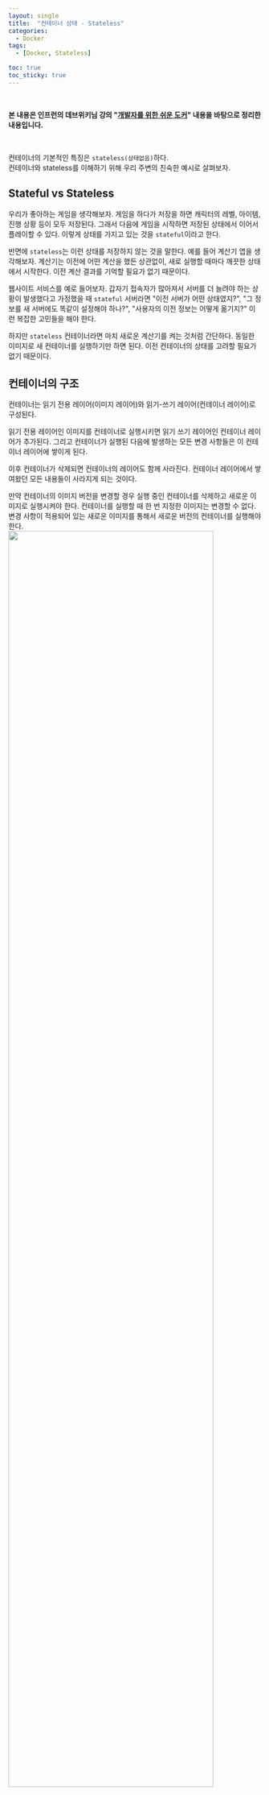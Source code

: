 ```yaml
---
layout: single
title:  "컨테이너 상태 - Stateless"
categories:
  - Docker
tags:
  - [Docker, Stateless]

toc: true
toc_sticky: true
---
```


<br>

**본 내용은 인프런의 데브위키님 강의 "[개발자를 위한 쉬운 도커](https://www.inflearn.com/course/%EA%B0%9C%EB%B0%9C%EC%9E%90%EB%A5%BC-%EC%9C%84%ED%95%9C-%EC%89%AC%EC%9A%B4-%EB%8F%84%EC%BB%A4)" 내용을 바탕으로 정리한 내용입니다.**

<br>

컨테이너의 기본적인 특징은 `stateless(상태없음)`하다.  
컨테이너와 stateless를 이해하기 위해 우리 주변의 친숙한 예시로 살펴보자.

## Stateful vs Stateless
우리가 좋아하는 게임을 생각해보자. 
게임을 하다가 저장을 하면 캐릭터의 레벨, 아이템, 진행 상황 등이 모두 저장된다. 
그래서 다음에 게임을 시작하면 저장된 상태에서 이어서 플레이할 수 있다. 
이렇게 상태를 가지고 있는 것을 `stateful`이라고 한다.

반면에 `stateless`는 이런 상태를 저장하지 않는 것을 말한다. 
예를 들어 계산기 앱을 생각해보자. 
계산기는 이전에 어떤 계산을 했든 상관없이, 새로 실행할 때마다 깨끗한 상태에서 시작한다. 
이전 계산 결과를 기억할 필요가 없기 때문이다.

웹사이트 서비스를 예로 들어보자. 
갑자기 접속자가 많아져서 서버를 더 늘려야 하는 상황이 발생했다고 가정했을 때 `stateful` 서버라면
"이전 서버가 어떤 상태였지?", "그 정보를 새 서버에도 똑같이 설정해야 하나?", "사용자의 이전 정보는 어떻게 옮기지?" 
이런 복잡한 고민들을 해야 한다.

하지만 `stateless` 컨테이너라면 마치 새로운 계산기를 켜는 것처럼 간단하다. 
동일한 이미지로 새 컨테이너를 실행하기만 하면 된다. 이전 컨테이너의 상태를 고려할 필요가 없기 때문이다.


## 컨테이너의 구조
컨테이너는 읽기 전용 레이어(이미지 레이어)와 읽기-쓰기 레이어(컨테이너 레이어)로 구성된다.

읽기 전용 레이어인 이미지를 컨테이너로 실행시키면 읽기 쓰기 레이어인 컨테이너 레이어가 추가된다.
그리고 컨테이너가 실행된 다음에 발생하는 모든 변경 사항들은 이 컨테이너 레이어에 쌓이게 된다.

이후 컨테이너가 삭제되면 컨테이너의 레이어도 함께 사라진다. 
컨테이너 레이어에서 쌓여왔던 모든 내용들이 사라지게 되는 것이다.

만약 컨테이너의 이미지 버전을 변경할 경우 실행 중인 컨테이너를 삭제하고 새로운 이미지로 실행시켜야 한다.
컨테이너를 실행할 때 한 번 지정한 이미지는 변경할 수 없다. 
변경 사항이 적용되어 있는 새로운 이미지를 통해서 새로운 버전의 컨테이너를 실행해야 한다.  
<img src="https://github.com/user-attachments/assets/e4b786ae-c256-41f6-b777-5caf640ca7a1" width="90%" height="80%"/>

<div style="padding-top:40px;"></div>
<span style="margin-left:35%;">⊙</span>
<span style="margin-left:10%">⊙</span>
<span style="margin-left:10%">⊙</span>
<div style="padding-top:40px;"></div>

## stateless 특징
상태를 가진다는 것은 개수가 많아질수록 이 하나하나의 경우의 수가 늘어난다는 것을 의미한다.
결국에는 하나하나를 따로 관리를 해야 한다는 것을 의미한다.

컨테이너는 스테이트리스 하기 때문에 빠르고 쉽게 개수를 증가시킬 수 있다. 
운영 중인 서버 환경은 여러가지 이유로 자주 변경될 수 있다. 
예를 들어서 Nginx 웹서버 같은 경우는 Nginx 서버의 설정이 바뀌거나 버전을 업그레이드해야 할 경우가 있고 
개발자가 새로운 버전의 소스 코드를 배포해야 하는 경우도 있다. 

전통적인 방식에는 이런 변경 사항들을 모두 실행 중인 서버에 직접 변경 사항을 업데이트했다. 
서버에 접근한 다음에 기존 애플리케이션을 중지시키고 새로운 버전의 애플리케이션을 덮어쓰기한 다음에 다시 애플리케이션을 실행시키는 방식으로 말이다. 
동일한 서버가 10대가 있으면 이 10대에 모두 같은 변경사항을 적용시켜야만 했다.

이렇게 각각의 서버에 변경사항을 따로 적용한다는 것은 서버 한 대 한 대마다 유일한 상태를 가진다는 것을 의미한다. 
이 방식에서는 변경사항을 적용한 서버 10대가 모두 동일한 상태라는 것을 보장하기 어렵다. 
그리고 실제 소프트웨어가 실행 중인 서버에서 변경사항을 적용해야 하기 때문에 자칫하면 장애로도 이어질 수 있어서 변경사항을 적용하는 것이 어려워진다. 
결과적으로는 소프트웨어의 업데이트 주기가 늦어지게 된다.

하지만 컨테이너는 이미지라는 템플릿을 기반으로 동작하기 때문에 기존과는 다른 방식으로 동작한다.
컨테이너 자체는 상태를 가지지 않고, 모든 상태는 이미지에 기록된다. 
그래서 애플리케이션의 소스나 라이브러리 버전이 업데이트 되는 것과 같은 변경 사항은 모두 새로운 버전의 이미지로 만들어야 한다.

예를 들어 Nginx의 버전을 업그레이드하는 경우 실행 중인 컨테이너에 접근해서 Nginx를 업그레이드하는 것이 아니라 
아예 새로운 버전의 이미지를 만들어서 배포해야 한다. 이런 컨테이너의 스테이트리스한 특징으로 빠르고 쉽게 컨테이너 개수를 증가시킬 수 있다.   
<img src="https://github.com/user-attachments/assets/0d9bf70f-cde8-41e3-80fd-36c123c278bc" width="90%" height="80%"/>
<div class="br15"/>

어떤 환경에서도 이미지만 있으면 배포가 가능해 진다.
애플리케이션 실행에 필요한 것은 모두 이미지에 저장되어 있기 때문에 이 이미지에 컨테이너 레이어만 추가하여 바로 컨테이너를 실행시킬 수 있다.
이는 트래픽이 갑자기 증가해도 컨테이너를 증가시킴으로써 더 유연하게 대처할 수 있게 된다.  
<img src="https://github.com/user-attachments/assets/ce3801bb-e3a6-4782-8b73-96081b34b77d" width="90%" height="80%"/>

1. 확장성
   - 필요할 때마다 새로운 컨테이너를 쉽고 빠르게 추가할 수 있습니다
   - 마치 계산기 여러 개를 동시에 켜는 것처럼 간단합니다

2. 안정성
   - 한 컨테이너에 문제가 생겨도 다른 컨테이너는 영향을 받지 않습니다
   - 문제가 생긴 컨테이너는 그냥 새것으로 교체하면 됩니다

3. 유지보수 용이성
   - 모든 컨테이너는 동일한 상태에서 시작하므로 예측 가능합니다
   - 문제 해결이나 업데이트가 훨씬 쉬워집니다


<div style="padding-top:40px;"></div>
<span style="margin-left:35%;">⊙</span>
<span style="margin-left:10%">⊙</span>
<span style="margin-left:10%">⊙</span>
<div style="padding-top:40px;"></div>

## 클라우드 네이티브
클라우드 네이티브 구조에서 서버를 다루는 방법론인 `펫(pet)`과 `캐슬(cattle)` 방식에 대해서 알아보자.

클라우드 네이티브 환경에서는 MSA 아키텍처로 개발이 이루어진다. 
아키텍처 구조상 서버의 개수가 아주 많아 지게 되는데 이로 인해 서버를 바라보는 관점이 변화하게 된다.

`펫(pet)`과 `캐슬(cattle)`이라는 개념으로 서버를 바라보는 관점의 변화를 나타난다. 
전통적인 서버 관리 방법론이 펫 방식이고, 컨테이너를 활용한 방식이 캐슬 방식이다. 

**펫(pet) 방식**  
펫은 가정에서 키우는 애완동물을 의미하고 캐슬은 목장에서 관리하는 가축을 의미한다. 
전통적인 방식인 펫 방식은 서버 한 대를 소중하게 생각하기 때문에 서버 한 대 한 대를 직접 관리한다. 
이 펫 방식에서 서버에 문제가 생기거나 서버가 종료되는 것은 서비스의 장애라고 여겨지게 된다. 

그리고 펫 방식은 서버의 상태를 내부에 저장한다. 
상태라는 것은 주로 OS나 라이브러리의 버전, 실행 중인 소프트웨어의 버전을 의미한다. 
그래서 버전이 변경되거나 패치가 발생하면 이 변경 사항들을 적용하고 관리해야 하며 항상 서버의 상태를 주시해야 한다.

이런 펫 방식에서는 서버를 교체하기가 아주 어렵다. 서버에 그동안의 히스토리가 모두 쌓여 있기 때문이다.

**캐슬(cattle) 방식**  
이에 반해서 캐슬 방식은 서버를 일종의 소모품이라고 생각한다. 
서버가 에러가 발생하거나 서버가 갑자기 종료되는 것은 충분히 일어날 수 있다고 생각한다. 
그래서 서버가 종료되면 새로운 서버를 빠르게 실행시켜서 기존 서버를 대체한다.
이렇게 빠르게 서버를 늘리거나 기존 서버를 새 서버로 대체 시키려면 서버가 `상태리스(stateless)`해야 한다. 

캐슬 방식은 기본적으로 상태가 없고 상태를 유지해야 할 데이터가 있으면 외부 마운트를 통해서 데이터를 저장한다.
컨테이너에 상태가 없기 때문에 이 컨테이너를 쉽게 교체할 수 있다. 
변경 사항을 적용한 새로운 이미지만 만들어 실행하면 된다.  

<img src="https://github.com/user-attachments/assets/2a92194d-45df-4983-9a70-8f517912d3c0" width="90%" height="80%"/>

<div style="padding-top:40px;"></div>
<span style="margin-left:35%;">⊙</span>
<span style="margin-left:10%">⊙</span>
<span style="margin-left:10%">⊙</span>
<div style="padding-top:40px;"></div>

## stateless의 제약
- 컨테이너는 상태가 없기 때문에 데이터를 영구적으로 저장하기 위해서는 별도의 데이터베이스 서버의 사용이 필수입니다.
- 또한 저장 및 공유가 필요한 데이터는 무조건 외부에 저장해야 한다.
  
- 사용자 세션 정보나 캐시 같은 정보는 캐시 서버나 사용자 브라우저의 쿠키를 통해 관리해야 한다.
- 애플리케이션 내부에 파일이나 메모리에 저장하지 않아야 한다.
  
- 동일한 요청은 항상 동일한 결과를 제공해야 한다. 
- 트래픽 증가로 여러 대의 서버를 제공했을 때 서버마다 다른 응답을 제공하면 안된다.

- 환경 변수나 구성 파일을 통해 설정을 외부에서 주입할 수 있어야 한다.
- 이미지를 컨테이너로 실행할 때 환경 변수를 통해 성격이 다른 애플리케이션을 만들 수 있다. 
- 즉 하나의 이미지가 다양한 환경에서 컨테이너의 이미지로 활용될 수 있다.

